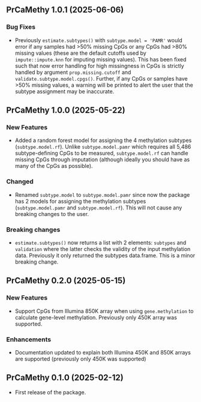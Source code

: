 ## PrCaMethy 1.0.1 (2025-06-06)

### Bug Fixes

- Previously `estimate.subtypes()` with `subtype.model = 'PAMR'` would error if any samples had >50% missing CpGs or any CpGs had >80% missing values (these are the default cutoffs used by `impute::impute.knn` for imputing missing values). This has been fixed such that now error handling for high missingness in CpGs is strictly handled by argument `prop.missing.cutoff` and `validate.subtype.model.cpgs()`. Further, if any CpGs or samples have >50% missing values, a warning will be printed to alert the user that the subtype assignment may be inaccurate.

## PrCaMethy 1.0.0 (2025-05-22)

### New Features

- Added a random forest model for assigning the 4 methylation subtypes (`subtype.model.rf`).  Unlike `subtype.model.pamr` which requires all 5,486 subtype-defining CpGs to be measured, `subtype.model.rf` can handle missing CpGs through imputation (although ideally you should have as many of the CpGs as possible).

### Changed

- Renamed `subtype.model` to `subtype.model.pamr` since now the package has 2 models for assigning the methylation subtypes (`subtype.model.pamr` and `subtype.model.rf`).  This will not cause any breaking changes to the user.

### Breaking changes

- `estimate.subtypes()` now returns a list with 2 elements: `subtypes` and `validation` where the latter checks the validity of the input methylation data.  Previously it only returned the subtypes data.frame.  This is a minor breaking change.

## PrCaMethy 0.2.0 (2025-05-15)

### New Features

* Support CpGs from Illumina 850K array when using `gene.methylation` to calculate gene-level methylation.  Previously only 450K array was supported.

### Enhancements

* Documentation updated to explain both Illumina 450K and 850K arrays are supported (previously only 450K was supported)

## PrCaMethy 0.1.0 (2025-02-12)

* First release of the package.
